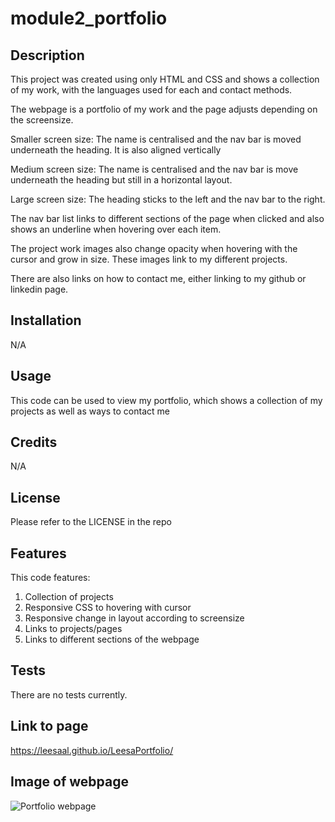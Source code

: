 # module2_portfolio

## Description

This project was created using only HTML and CSS and shows a collection of my work, with the languages used for each and contact methods.

The webpage is a portfolio of my work and the page adjusts depending on the screensize.

Smaller screen size: The name is centralised and the nav bar is moved underneath the heading.  It is also aligned vertically

Medium screen size: The name is centralised and the nav bar is move underneath the heading but still in a horizontal layout.

Large screen size: The heading sticks to the left and the nav bar to the right.

The nav bar list links to different sections of the page when clicked and also shows an underline when hovering over each item.

The project work images also change opacity when hovering with the cursor and grow in size.  These images link to my different projects.

There are also links on how to contact me, either linking to my github or linkedin page.

## Installation

N/A

## Usage

This code can be used to view my portfolio, which shows a collection of my projects as well as ways to contact me

## Credits

N/A

## License

Please refer to the LICENSE in the repo

## Features

This code features:
1. Collection of projects
2. Responsive CSS to hovering with cursor
3. Responsive change in layout according to screensize
4. Links to projects/pages
5. Links to different sections of the webpage

## Tests

There are no tests currently.

## Link to page

https://leesaal.github.io/LeesaPortfolio/

## Image of webpage

![Portfolio webpage](https://user-images.githubusercontent.com/118930290/217950972-c983e819-a595-491e-9130-f4b84b2ef1aa.png)

